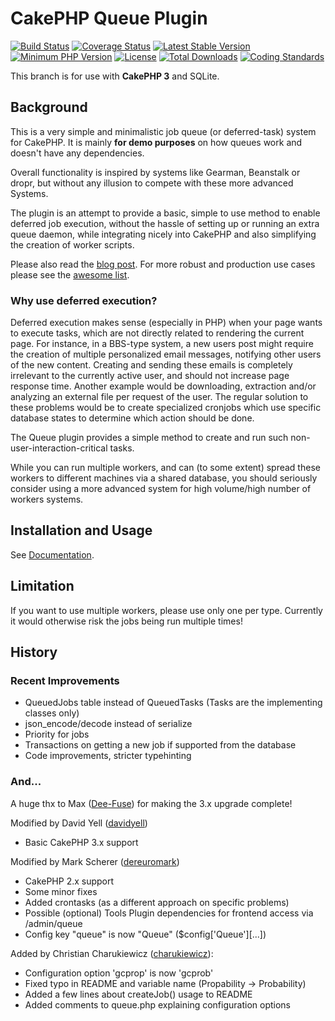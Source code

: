 # CakePHP Queue Plugin
[![Build Status](https://api.travis-ci.org/dereuromark/cakephp-queue.svg?branch=master)](https://travis-ci.org/dereuromark/cakephp-queue)
[![Coverage Status](https://img.shields.io/codecov/c/github/dereuromark/cakephp-queue/master.svg)](https://codecov.io/github/dereuromark/cakephp-queue?branch=master)
[![Latest Stable Version](https://poser.pugx.org/dereuromark/cakephp-queue/v/stable.svg)](https://packagist.org/packages/dereuromark/cakephp-queue)
[![Minimum PHP Version](http://img.shields.io/badge/php-%3E%3D%205.5-8892BF.svg)](https://php.net/)
[![License](https://poser.pugx.org/dereuromark/cakephp-queue/license)](https://packagist.org/packages/dereuromark/cakephp-queue)
[![Total Downloads](https://poser.pugx.org/dereuromark/cakephp-queue/d/total)](https://packagist.org/packages/dereuromark/cakephp-queue)
[![Coding Standards](https://img.shields.io/badge/cs-PSR--2--R-yellow.svg)](https://github.com/php-fig-rectified/fig-rectified-standards)

This branch is for use with **CakePHP 3** and SQLite.


## Background

This is a very simple and minimalistic job queue (or deferred-task) system for CakePHP.
It is mainly **for demo purposes** on how queues work and doesn't have any dependencies.

Overall functionality is inspired by systems like Gearman, Beanstalk or dropr, but without
any illusion to compete with these more advanced Systems.

The plugin is an attempt to provide a basic, simple to use method to enable deferred job execution,
without the hassle of setting up or running an extra queue daemon, while integrating nicely into
CakePHP and also simplifying the creation of worker scripts.

Please also read the [blog post](http://www.dereuromark.de/2013/12/22/queue-deferred-execution-in-cakephp/).
For more robust and production use cases please see the [awesome list](https://github.com/FriendsOfCake/awesome-cakephp#queue).

### Why use deferred execution?

Deferred execution makes sense (especially in PHP) when your page wants to execute tasks, which are not directly related to rendering the current page.
For instance, in a BBS-type system, a new users post might require the creation of multiple personalized email messages,
notifying other users of the new content.
Creating and sending these emails is completely irrelevant to the currently active user, and should not increase page response time.
Another example would be downloading, extraction and/or analyzing an external file per request of the user.
The regular solution to these problems would be to create specialized cronjobs which use specific database states to determine which action should be done.

The Queue plugin provides a simple method to create and run such non-user-interaction-critical tasks.

While you can run multiple workers, and can (to some extent) spread these workers to different machines via a shared database,
you should seriously consider using a more advanced system for high volume/high number of workers systems.


## Installation and Usage
See [Documentation](docs).

## Limitation
If you want to use multiple workers, please use only one per type.
Currently it would otherwise risk the jobs being run multiple times!

## History

### Recent Improvements
- QueuedJobs table instead of QueuedTasks (Tasks are the implementing classes only)
- json_encode/decode instead of serialize
- Priority for jobs
- Transactions on getting a new job if supported from the database
- Code improvements, stricter typehinting

### And...

A huge thx to Max ([Dee-Fuse](https://github.com/Dee-Fuse)) for making the 3.x upgrade complete!

Modified by David Yell ([davidyell](https://github.com/davidyell))
- Basic CakePHP 3.x support

Modified by Mark Scherer ([dereuromark](https://github.com/dereuromark))
- CakePHP 2.x support
- Some minor fixes
- Added crontasks (as a different approach on specific problems)
- Possible (optional) Tools Plugin dependencies for frontend access via /admin/queue
- Config key "queue" is now "Queue" ($config['Queue'][...])

Added by Christian Charukiewicz ([charukiewicz](https://github.com/charukiewicz)):
- Configuration option 'gcprop' is now 'gcprob'
- Fixed typo in README and variable name (Propability -> Probability)
- Added a few lines about createJob() usage to README
- Added comments to queue.php explaining configuration options
